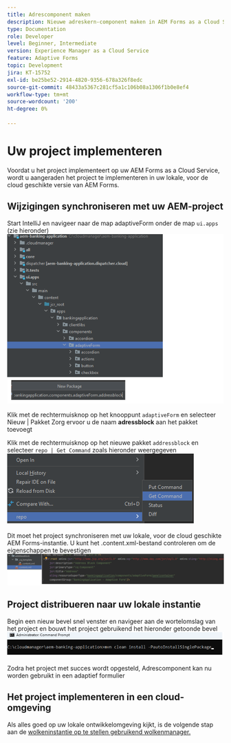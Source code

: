 ```yaml
---
title: Adrescomponent maken
description: Nieuwe adreskern-component maken in AEM Forms as a Cloud Service
type: Documentation
role: Developer
level: Beginner, Intermediate
version: Experience Manager as a Cloud Service
feature: Adaptive Forms
topic: Development
jira: KT-15752
exl-id: be25be52-2914-4820-9356-678a326f8edc
source-git-commit: 48433a5367c281cf5a1c106b08a1306f1b0e8ef4
workflow-type: tm+mt
source-wordcount: '200'
ht-degree: 0%

---
```


# Uw project implementeren

Voordat u het project implementeert op uw AEM Forms as a Cloud Service, wordt u aangeraden het project te implementeren in uw lokale, voor de cloud geschikte versie van AEM Forms.

## Wijzigingen synchroniseren met uw AEM-project

Start IntelliJ en navigeer naar de map adaptiveForm onder de map ``ui.apps`` (zie hieronder)
![ intellij ](assets/intellij.png)

Klik met de rechtermuisknop op het knooppunt ``adaptiveForm`` en selecteer Nieuw | Pakket
Zorg ervoor u de naam **adressblock** aan het pakket toevoegt

Klik met de rechtermuisknop op het nieuwe pakket ``addressblock`` en selecteer ``repo | Get Command`` zoals hieronder weergegeven
![ repo-sync ](assets/sync-repo.png)

Dit moet het project synchroniseren met uw lokale, voor de cloud geschikte AEM Forms-instantie. U kunt het .content.xml-bestand controleren om de eigenschappen te bevestigen
![ na-synchronisatie ](assets/after-sync.png)

## Project distribueren naar uw lokale instantie

Begin een nieuw bevel snel venster en navigeer aan de wortelomslag van het project en bouwt het project gebruikend het hieronder getoonde bevel
![ opstellen ](assets/build-project.png)

Zodra het project met succes wordt opgesteld,
Adrescomponent kan nu worden gebruikt in een adaptief formulier

## Het project implementeren in een cloud-omgeving

Als alles goed op uw lokale ontwikkelomgeving kijkt, is de volgende stap aan de [ wolkeninstantie op te stellen gebruikend wolkenmanager.](https://experienceleague.adobe.com/nl/docs/experience-manager-learn/cloud-service/forms/developing-for-cloud-service/push-project-to-cloud-manager-git)

